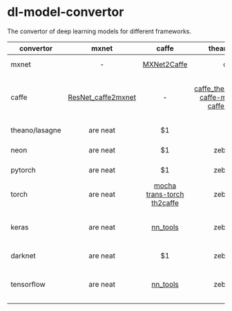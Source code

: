 # dl-model-convertor
The convertor of deep learning models for different frameworks.

| convertor | mxnet | caffe | theano/lasagne | neon | pytorch | torch | keras | darknet | tensorflow |
| --------- |:-----:| :-----:|:-----:|:----:|:-----:|:-----:|:-----:|:-----:|:-----:|
| mxnet     |   -   | [MXNet2Caffe](https://github.com/cypw/MXNet2Caffe) |col 3 is      | right-aligned | $1600 |col 3 is      | right-aligned | $1600 | $1600 |
| caffe     |[ResNet_caffe2mxnet](https://github.com/nicklhy/ResNet_caffe2mxnet)|  -  |[caffe_theano_conversion](https://github.com/an-kumar/caffe-theano-conversion) [caffe-model-convert](https://github.com/kencoken/caffe-model-convert) [caffe-to-theano](https://github.com/piergiaj/caffe-to-theano) |[caffe2neon](https://github.com/NervanaSystems/caffe2neon)|   $12 |[googlenet-caffe2torch](https://github.com/kmatzen/googlenet-caffe2torch) [mocha](https://github.com/kuangliu/mocha)|[caffe2keras](https://github.com/qxcv/caffe2keras) [nn_tools](https://github.com/hahnyuan/nn_tools) [caffe2keras](https://github.com/masterhou/caffe2keras) [keras](https://github.com/MarcBS/keras) [caffe2keras](https://github.com/OdinLin/caffe2keras) |   $12 |[nn_tools](https://github.com/hahnyuan/nn_tools)|
| theano/lasagne| are neat      |    $1 |   -   | are neat      |    $1 |zebra stripes | are neat      |    $1 | $1600 |
| neon      | are neat      |    $1 |zebra stripes |   -   |    $1 |zebra stripes | are neat      |    $1 | $1600 |
| pytorch   | are neat      |    $1 |zebra stripes | are neat      |   -   |zebra stripes | are neat      |    $1 | $1600 |
| torch     | are neat      |[mocha](https://github.com/kuangliu/mocha) [trans-torch](https://github.com/Teaonly/trans-torch) [th2caffe](https://github.com/e-lab/th2caffe)|zebra stripes | are neat      |[convert_torch_to_pytorch](https://github.com/clcarwin/convert_torch_to_pytorch)|   -   | are neat      |    $1 | $1600 |
| keras     | are neat      |[nn_tools](https://github.com/hahnyuan/nn_tools)|zebra stripes | are neat      |    $1 |zebra stripes |   -   |    $1 |[nn_tools](https://github.com/hahnyuan/nn_tools) [convert-to-tensorflow](https://github.com/goranrauker/convert-to-tensorflow)|
| darknet   | are neat      |    $1 |zebra stripes | are neat      |    $1 |zebra stripes | are neat      |   -   |[lego_yolo](https://github.com/dEcmir/lego_yolo) |
| tensorflow| are neat      |[nn_tools](https://github.com/hahnyuan/nn_tools)|zebra stripes | are neat      |    $1 |zebra stripes |[nn_tools](https://github.com/hahnyuan/nn_tools) [convert-to-tensorflow](https://github.com/goranrauker/convert-to-tensorflow)|   4343   |   -   |
